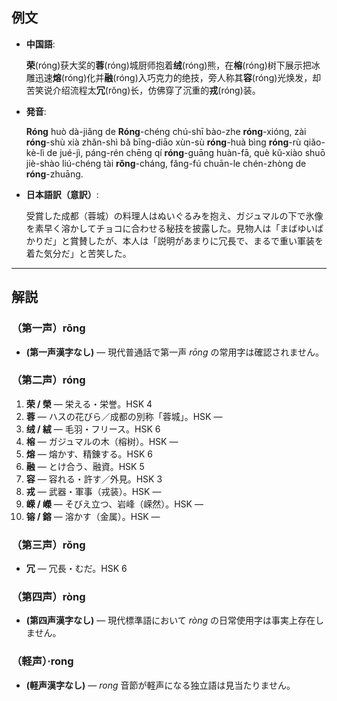 ## 例文  
* **中国語**:  

  **荣**(róng)获大奖的**蓉**(róng)城厨师抱着**绒**(róng)熊，在**榕**(róng)树下展示把冰雕迅速**熔**(róng)化并**融**(róng)入巧克力的绝技，旁人称其**容**(róng)光焕发，却苦笑说介绍流程太**冗**(rǒng)长，仿佛穿了沉重的**戎**(róng)装。  

* **発音**:  

  **Róng** huò dà-jiǎng de **Róng**-chéng chú-shī bào-zhe **róng**-xióng, zài **róng**-shù xià zhǎn-shì bǎ bīng-diāo xùn-sù **róng**-huà bìng **róng**-rù qiǎo-kè-lì de jué-jì, páng-rén chēng qí **róng**-guāng huàn-fā, què kǔ-xiào shuō jiè-shào liú-chéng tài **rǒng**-cháng, fǎng-fú chuān-le chén-zhòng de **róng**-zhuāng.  

* **日本語訳（意訳）**:  

  受賞した成都（蓉城）の料理人はぬいぐるみを抱え、ガジュマルの下で氷像を素早く溶かしてチョコに合わせる秘技を披露した。見物人は「まばゆいばかりだ」と賞賛したが、本人は「説明があまりに冗長で、まるで重い軍装を着た気分だ」と苦笑した。  

---

## 解説  

### （第一声）rōng  
* **(第一声漢字なし)** — 現代普通話で第一声 *rōng* の常用字は確認されません。  

### （第二声）róng  
1. **荣 / 榮** — 栄える・栄誉。HSK 4  
2. **蓉** — ハスの花びら／成都の別称「蓉城」。HSK —  
3. **绒 / 絨** — 毛羽・フリース。HSK 6  
4. **榕** — ガジュマルの木（榕树）。HSK —  
5. **熔** — 熔かす、精錬する。HSK 6  
6. **融** — とけ合う、融資。HSK 5  
7. **容** — 容れる・許す／外見。HSK 3  
8. **戎** — 武器・軍事（戎装）。HSK —  
9. **嵘 / 嶸** — そびえ立つ、岩峰（嵘然）。HSK —  
10. **镕 / 鎔** — 溶かす（金属）。HSK —  

### （第三声）rǒng  
* **冗** — 冗長・むだ。HSK 6  

### （第四声）ròng  
* **(第四声漢字なし)** — 現代標準語において *ròng* の日常使用字は事実上存在しません。  

### （軽声）·rong  
* **(軽声漢字なし)** — *rong* 音節が軽声になる独立語は見当たりません。  
